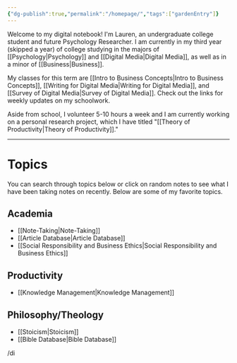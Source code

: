 ```yaml
---
{"dg-publish":true,"permalink":"/homepage/","tags":["gardenEntry"]}
---
```


Welcome to my digital notebook! I'm Lauren, an undergraduate college student and future Psychology Researcher. I am currently in my third year (skipped a year) of college studying in the majors of [[Psychology\|Psychology]] and [[Digital Media\|Digital Media]], as well as in a minor of [[Business\|Business]].

My classes for this term are [[Intro to Business Concepts\|Intro to Business Concepts]], [[Writing for Digital Media\|Writing for Digital Media]], and [[Survey of Digital Media\|Survey of Digital Media]]. Check out the links for weekly updates on my schoolwork.

Aside from school, I volunteer 5-10 hours a week and I am currently working on a personal research project, which I have titled "[[Theory of Productivity\|Theory of Productivity]]."

---
# Topics
You can search through topics below or click on random notes to see what I have been taking notes on recently. Below are some of my favorite topics.

## Academia
- [[Note-Taking\|Note-Taking]]
- [[Article Database\|Article Database]]
- [[Social Responsibility and Business Ethics\|Social Responsibility and Business Ethics]]
## Productivity
- [[Knowledge Management\|Knowledge Management]]

## Philosophy/Theology
- [[Stoicism\|Stoicism]]
- [[Bible Database\|Bible Database]]

/di
